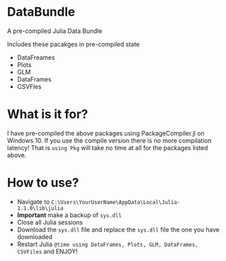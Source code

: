 # DataBundle
A pre-compiled Julia Data Bundle

Includes these pacakges in pre-compiled state

* DataFreames
* Plots
* GLM
* DataFrames
* CSVFles

# What is it for?
I have pre-compiled the above packages using PackageCompiler.jl on Windows 10. If you use the compile version there is no more compilation latency! That is `using Pkg` will take no time at all for the packages listed above.

# How to use?

* Navigate to `C:\Users\YourUserName\AppData\Local\Julia-1.1.0\lib\julia`
* **Important** make a backup of `sys.dll`
* Close all Julia sessions
* Download the `sys.dll` file and replace the `sys.dll` file the one you have downloaded
* Restart Julia `@time using DataFrames, Plots, GLM, DataFrames, CSVFiles` and ENJOY!
